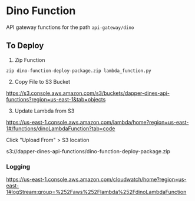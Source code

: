 # Dino Function
API gateway functions for the path `api-gateway/dino`

## To Deploy

1. Zip Function

`zip dino-function-deploy-package.zip lambda_function.py`

2. Copy File to S3 Bucket

https://s3.console.aws.amazon.com/s3/buckets/dapper-dines-api-functions?region=us-east-1&tab=objects

3. Update Lambda from S3

https://us-east-1.console.aws.amazon.com/lambda/home?region=us-east-1#/functions/dinoLambdaFunction?tab=code

Click "Upload From" > S3 location

s3://dapper-dines-api-functions/dino-function-deploy-package.zip

### Logging

https://us-east-1.console.aws.amazon.com/cloudwatch/home?region=us-east-1#logStream:group=%252Faws%252Flambda%252FdinoLambdaFunction




